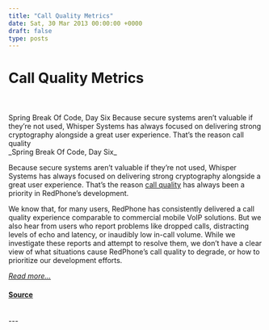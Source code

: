 ```yaml
---
title: "Call Quality Metrics"
date: Sat, 30 Mar 2013 00:00:00 +0000
draft: false
type: posts
---
```

# Call Quality Metrics

<br/>

<br/>
 Spring Break Of Code, Day Six Because secure systems aren’t valuable if they’re not used, Whisper Systems has always focused on delivering strong cryptography alongside a great user experience. That’s the reason call quality
<br/>
_Spring Break Of Code, Day Six_

Because secure systems aren’t valuable if they’re not used, Whisper Systems has always focused on delivering strong cryptography alongside a great user experience. That’s the reason [call quality](http://www.whispersystems.org/blog/client-side-audio-quality) has always been a priority in RedPhone’s development.

We know that, for many users, RedPhone has consistently delivered a call quality experience comparable to commercial mobile VoIP solutions. But we also hear from users who report problems like dropped calls, distracting levels of echo and latency, or inaudibly low in-call volume. While we investigate these reports and attempt to resolve them, we don’t have a clear view of what situations cause RedPhone’s call quality to degrade, or how to prioritize our development efforts.

[_Read more..._](https://signal.org/blog/call-quality-metrics/)

#### [Source](https://signal.org/blog/call-quality-metrics/)

<br/>
---
